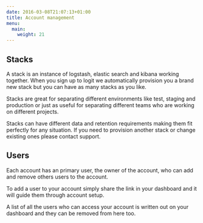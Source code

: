 ```yaml
---
date: 2016-03-08T21:07:13+01:00
title: Account management
menu:
  main:
    weight: 21
---
```


## Stacks

A stack is an instance of logstash, elastic search and kibana working together. When you sign up to logit we automatically provision you a brand new stack
but you can have as many stacks as you like. 

Stacks are great for separating different environments like test, staging and production or just as useful
for separating different teams who are working on different projects. 

Stacks can have different data and retention requirements making them fit perfectly
for any situation. If you need to provision another stack or change existing ones please contact support.

## Users

Each account has an primary user, the owner of the account, who can add and remove others users to the account.

To add a user to your account simply share the link in your dashboard and it will guide them through account setup.

A list of all the users who can access your account is written out on your dashboard and they can be removed from here too.
